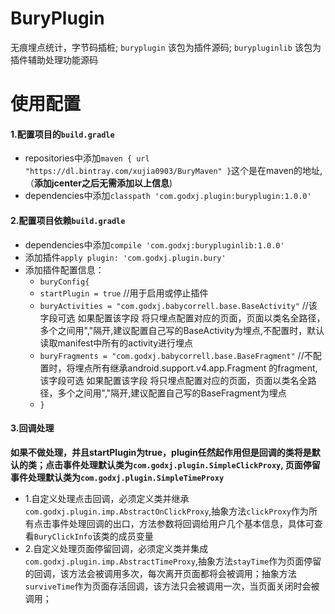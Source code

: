 # BuryPlugin
无痕埋点统计，字节码插桩; `buryplugin` 该包为插件源码; `burypluginlib` 该包为插件辅助处理功能源码
# 使用配置
#### 1.配置项目的`build.gradle`
  * repositories中添加`maven { url "https://dl.bintray.com/xujia0903/BuryMaven" }`这个是在maven的地址,（__添加jcenter之后无需添加以上信息__)
  * dependencies中添加`classpath 'com.godxj.plugin:buryplugin:1.0.0'`
#### 2.配置项目依赖`build.gradle`
  * dependencies中添加`compile 'com.godxj:burypluginlib:1.0.0'`
  * 添加插件`apply plugin: 'com.godxj.plugin.bury'`
  * 添加插件配置信息：
    * `buryConfig{`
     * `startPlugin = true` //用于启用或停止插件
     * `buryActivities = "com.godxj.babycorrell.base.BaseActivity"` //该字段可选 如果配置该字段 将只埋点配置对应的页面，页面以类名全路径，多个之间用","隔开,建议配置自己写的BaseActivity为埋点,不配置时，默认读取manifest中所有的activity进行埋点
     * `buryFragments = "com.godxj.babycorrell.base.BaseFragment"` //不配置时，将埋点所有继承android.support.v4.app.Fragment 的fragment,该字段可选 如果配置该字段 将只埋点配置对应的页面，页面以类名全路径，多个之间用","隔开,建议配置自己写的BaseFragment为埋点
    * `}`
#### 3.回调处理
**如果不做处理，并且startPlugin为true，plugin任然起作用但是回调的类将是默认的类；点击事件处理默认类为`com.godxj.plugin.SimpleClickProxy`, 页面停留事件处理默认类为`com.godxj.plugin.SimpleTimeProxy`** 
  * 1.自定义处理点击回调，必须定义类并继承`com.godxj.plugin.imp.AbstractOnClickProxy`,抽象方法`clickProxy`作为所有点击事件处理回调的出口，方法参数将回调给用户几个基本信息，具体可查看`BuryClickInfo`该类的成员变量
  * 2.自定义处理页面停留回调，必须定义类并集成`com.godxj.plugin.imp.AbstractTimeProxy`,抽象方法`stayTime`作为页面停留的回调，该方法会被调用多次，每次离开页面都将会被调用；抽象方法`surviveTime`作为页面存活回调，该方法只会被调用一次，当页面关闭时会被调用；
